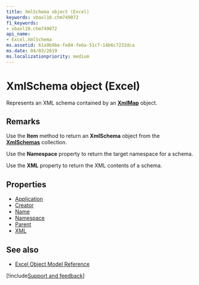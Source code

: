 ```yaml
---
title: XmlSchema object (Excel)
keywords: vbaxl10.chm749072
f1_keywords:
- vbaxl10.chm749072
api_name:
- Excel.XmlSchema
ms.assetid: 61a9b9be-fe04-fe6a-51c7-14b6c7232dca
ms.date: 04/03/2019
ms.localizationpriority: medium
---
```



# XmlSchema object (Excel)

Represents an XML schema contained by an **[XmlMap](Excel.XmlMap.md)** object.


## Remarks

Use the **Item** method to return an **XmlSchema** object from the **[XmlSchemas](Excel.XmlSchemas.md)** collection.

Use the **Namespace** property to return the target namespace for a schema.

Use the **XML** property to return the XML contents of a schema.

## Properties

- [Application](Excel.XmlSchema.Application.md)
- [Creator](Excel.XmlSchema.Creator.md)
- [Name](Excel.XmlSchema.Name.md)
- [Namespace](Excel.XmlSchema.Namespace.md)
- [Parent](Excel.XmlSchema.Parent.md)
- [XML](Excel.XmlSchema.XML.md)

## See also

- [Excel Object Model Reference](overview/Excel/object-model.md)

[!include[Support and feedback](~/includes/feedback-boilerplate.md)]